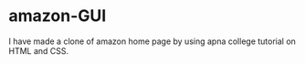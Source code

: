 # amazon-GUI
I have made a clone of amazon home page by using apna college tutorial on HTML and CSS.
